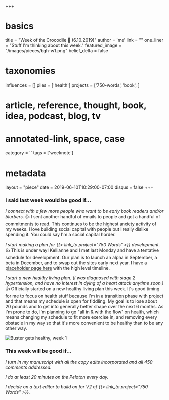 +++
# basics
title     		 	= "Week of the Crocodile 🐊 (6.10.2019)"
author    		 	= 'me'
link      		 	= ""
one_liner 		 	= "Stuff I'm thinking about this week."
featured_image 	= "/images/pieces/bgh-w1.png" 
belief_delta   	= false

# taxonomies
influences		 	= []
piles     		 	= ['health']
projects			 	= ['750-words', 'book', ]

# article, reference, thought, book, idea, podcast, blog, tv
# annotated-link, space, case
category  		 	= ''
tags					 	= ['weeknote']

# metadata
layout	    	 	= "piece"
date      		 	= 2019-06-10T10:29:00-07:00
disqus    		 	= false
+++

### I said last week would be good if...

*I connect with a few more people who want to be early book readers and/or blurbers.*
👍 I sent another handful of emails to people and got a handful of commitments to read. This continues to be the highest anxiety activity of my weeks. I love building social capital with people but I really dislike spending it. You could say I'm a social capital horder.

*I start making a plan for {{< link_to project="750 Words" >}} development.*
👍 This is under way! Kellianne and I met last Monday and have a tentative schedule for development. Our plan is to launch an alpha in September, a beta in December, and to swap out the sites early next year. I have a [placeholder page here](https://new.750words.com) with the high level timeline.

*I start a new healthy living plan. (I was diagnosed with stage 2 hypertension, and have no interest in dying of a heart attack anytime soon.)*
👍 Officially started on a new healthy living plan this week. It's good timing for me to focus on health stuff because I'm in a transition phase with project and that means my schedule is open for fiddling. My goal is to lose about 20 pounds and to get into generally better shape over the next 6 months. As I'm prone to do, I'm planning to go "all in & with the flow" on health, which means changing my schedule to fit more exercise in, and removing every obstacle in my way so that it's more convenient to be healthy than to be any other way. 

![Buster gets healthy, week 1](/images/pieces/bgh-w1.png)

### This week will be good if...

*I turn in my manuscript with all the copy edits incorporated and all 450 comments addressed.*

*I do at least 20 minutes on the Peloton every day.*

*I decide on a text editor to build on for V2 of {{< link_to project="750 Words" >}}.*